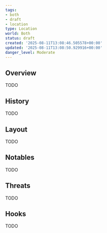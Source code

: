 ```yaml
---
tags:
- both
- draft
- location
type: Location
world: Both
status: draft
created: '2025-08-11T13:08:46.505578+00:00'
updated: '2025-08-11T13:08:50.929916+00:00'
danger_level: Moderate
---
```



## Overview

TODO
## History

TODO
## Layout

TODO
## Notables

TODO
## Threats

TODO
## Hooks

TODO
